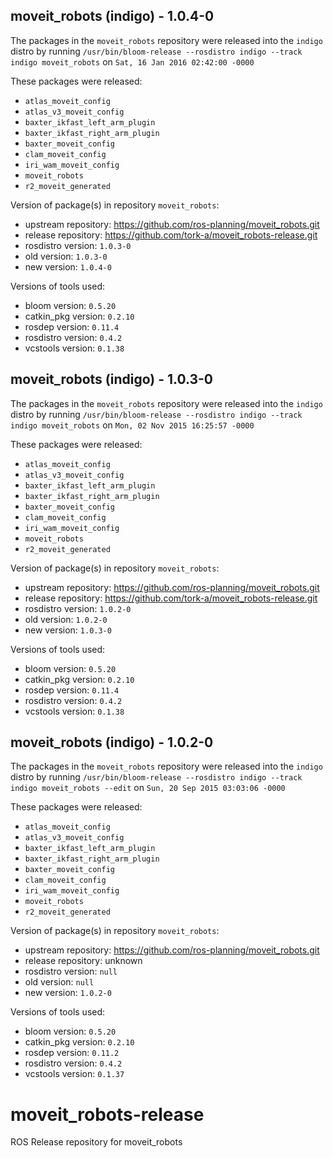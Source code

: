 ## moveit_robots (indigo) - 1.0.4-0

The packages in the `moveit_robots` repository were released into the `indigo` distro by running `/usr/bin/bloom-release --rosdistro indigo --track indigo moveit_robots` on `Sat, 16 Jan 2016 02:42:00 -0000`

These packages were released:
- `atlas_moveit_config`
- `atlas_v3_moveit_config`
- `baxter_ikfast_left_arm_plugin`
- `baxter_ikfast_right_arm_plugin`
- `baxter_moveit_config`
- `clam_moveit_config`
- `iri_wam_moveit_config`
- `moveit_robots`
- `r2_moveit_generated`

Version of package(s) in repository `moveit_robots`:
- upstream repository: https://github.com/ros-planning/moveit_robots.git
- release repository: https://github.com/tork-a/moveit_robots-release.git
- rosdistro version: `1.0.3-0`
- old version: `1.0.3-0`
- new version: `1.0.4-0`

Versions of tools used:
- bloom version: `0.5.20`
- catkin_pkg version: `0.2.10`
- rosdep version: `0.11.4`
- rosdistro version: `0.4.2`
- vcstools version: `0.1.38`


## moveit_robots (indigo) - 1.0.3-0

The packages in the `moveit_robots` repository were released into the `indigo` distro by running `/usr/bin/bloom-release --rosdistro indigo --track indigo moveit_robots` on `Mon, 02 Nov 2015 16:25:57 -0000`

These packages were released:
- `atlas_moveit_config`
- `atlas_v3_moveit_config`
- `baxter_ikfast_left_arm_plugin`
- `baxter_ikfast_right_arm_plugin`
- `baxter_moveit_config`
- `clam_moveit_config`
- `iri_wam_moveit_config`
- `moveit_robots`
- `r2_moveit_generated`

Version of package(s) in repository `moveit_robots`:
- upstream repository: https://github.com/ros-planning/moveit_robots.git
- release repository: https://github.com/tork-a/moveit_robots-release.git
- rosdistro version: `1.0.2-0`
- old version: `1.0.2-0`
- new version: `1.0.3-0`

Versions of tools used:
- bloom version: `0.5.20`
- catkin_pkg version: `0.2.10`
- rosdep version: `0.11.4`
- rosdistro version: `0.4.2`
- vcstools version: `0.1.38`


## moveit_robots (indigo) - 1.0.2-0

The packages in the `moveit_robots` repository were released into the `indigo` distro by running `/usr/bin/bloom-release --rosdistro indigo --track indigo moveit_robots --edit` on `Sun, 20 Sep 2015 03:03:06 -0000`

These packages were released:
- `atlas_moveit_config`
- `atlas_v3_moveit_config`
- `baxter_ikfast_left_arm_plugin`
- `baxter_ikfast_right_arm_plugin`
- `baxter_moveit_config`
- `clam_moveit_config`
- `iri_wam_moveit_config`
- `moveit_robots`
- `r2_moveit_generated`

Version of package(s) in repository `moveit_robots`:
- upstream repository: https://github.com/ros-planning/moveit_robots.git
- release repository: unknown
- rosdistro version: `null`
- old version: `null`
- new version: `1.0.2-0`

Versions of tools used:
- bloom version: `0.5.20`
- catkin_pkg version: `0.2.10`
- rosdep version: `0.11.2`
- rosdistro version: `0.4.2`
- vcstools version: `0.1.37`


# moveit_robots-release
ROS Release repository for moveit_robots
